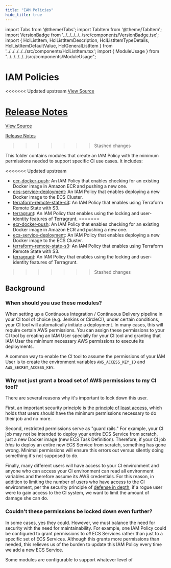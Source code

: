 ```yaml
---
title: "IAM Policies"
hide_title: true
---
```


import Tabs from '@theme/Tabs';
import TabItem from '@theme/TabItem';
import VersionBadge from '../../../../../src/components/VersionBadge.tsx';
import { HclListItem, HclListItemDescription, HclListItemTypeDetails, HclListItemDefaultValue, HclGeneralListItem } from '../../../../../src/components/HclListItem.tsx';
import { ModuleUsage } from "../../../../../src/components/ModuleUsage";

<VersionBadge repoTitle="CI Modules" version="0.51.6" lastModifiedVersion="0.48.0"/>

# IAM Policies

<<<<<<< Updated upstream
<a href="https://github.com/tnn-tnn-tnn-tnn-tnn-gruntwork-io/terraform-aws-ci/tree/v0.51.6/modules/iam-policies" className="link-button" title="View the source code for this module in GitHub.">View Source</a>

<a href="https://github.com/tnn-tnn-tnn-tnn-tnn-gruntwork-io/terraform-aws-ci/releases/tag/v0.48.0" className="link-button" title="Release notes for only versions which impacted this module.">Release Notes</a>
=======
<a href="https://github.com/tnn-gruntwork-io/terraform-aws-ci/tree/v0.51.6/modules/iam-policies" className="link-button" title="View the source code for this module in GitHub.">View Source</a>

<a href="https://github.com/tnn-gruntwork-io/terraform-aws-ci/releases/tag/v0.48.0" className="link-button" title="Release notes for only versions which impacted this module.">Release Notes</a>
>>>>>>> Stashed changes

This folder contains modules that create an IAM Policy with the minimum permissions needed to support specific CI use
cases. It includes:

<<<<<<< Updated upstream
*   [ecr-docker-push](https://github.com/tnn-tnn-tnn-tnn-tnn-gruntwork-io/terraform-aws-ci/tree/v0.51.6/modules/iam-policies/ecr-docker-push): An IAM Policy that enables checking for an existing Docker image in Amazon ECR and pushing a new one.
*   [ecs-service-deployment](https://github.com/tnn-tnn-tnn-tnn-tnn-gruntwork-io/terraform-aws-ci/tree/v0.51.6/modules/iam-policies/ecs-service-deployment): An IAM Policy that enables deploying a new Docker image to the ECS Cluster.
*   [terraform-remote-state-s3](https://github.com/tnn-tnn-tnn-tnn-tnn-gruntwork-io/terraform-aws-ci/tree/v0.51.6/modules/iam-policies/terraform-remote-state-s3): An IAM Policy that enables using Terraform Remote State with S3.
*   [terragrunt](https://github.com/tnn-tnn-tnn-tnn-tnn-gruntwork-io/terraform-aws-ci/tree/v0.51.6/modules/iam-policies/terragrunt): An IAM Policy that enables using the locking and user-identity features of Terragrunt.
=======
*   [ecr-docker-push](https://github.com/tnn-gruntwork-io/terraform-aws-ci/tree/v0.51.6/modules/iam-policies/ecr-docker-push): An IAM Policy that enables checking for an existing Docker image in Amazon ECR and pushing a new one.
*   [ecs-service-deployment](https://github.com/tnn-gruntwork-io/terraform-aws-ci/tree/v0.51.6/modules/iam-policies/ecs-service-deployment): An IAM Policy that enables deploying a new Docker image to the ECS Cluster.
*   [terraform-remote-state-s3](https://github.com/tnn-gruntwork-io/terraform-aws-ci/tree/v0.51.6/modules/iam-policies/terraform-remote-state-s3): An IAM Policy that enables using Terraform Remote State with S3.
*   [terragrunt](https://github.com/tnn-gruntwork-io/terraform-aws-ci/tree/v0.51.6/modules/iam-policies/terragrunt): An IAM Policy that enables using the locking and user-identity features of Terragrunt.
>>>>>>> Stashed changes

## Background

### When should you use these modules?

When setting up a Continuous Integration / Continuous Delivery pipeline in your CI tool of choice (e.g. Jenkins or
CircleCI), under certain conditions, your CI tool will automatically initiate a deployment. In many cases, this will
require certain AWS permissions. You can assign these permissions to your CI tool by creating an IAM User specially for
your CI tool and granting that IAM User the minimum necessary AWS permissions to execute its deployments.

A common way to enable the CI tool to assume the permissions of your IAM User is to create the environment variables
`AWS_ACCESS_KEY_ID` and `AWS_SECRET_ACCESS_KEY`.

### Why not just grant a broad set of AWS permissions to my CI tool?

There are several reasons why it's important to lock down this user.

First, an important security principle is the [principle of least access](https://en.wikipedia.org/wiki/Principle_of_least_privilege),
which holds that users should have the minimum permissions necessary to do their job and no more.

Second, restricted permissions serve as "guard rails." For example, your CI job may not be intended to deploy your entire
ECS Service from scratch, just a new Docker image (new ECS Task Definition). Therefore, if your CI job *tries* to
deploy an entire new ECS Service from scratch, something has gone wrong. Minimal permissions will ensure this errors out
versus silently doing something it's not supposed to do.

Finally, many different users will have access to your CI environment and anyone who can access your CI environment can
read all environment variables and therefore assume its AWS credentials. For this reason, in addition to limiting the
number of users who have access to the CI environment, per the security principle of [defense in depth](https://en.wikipedia.org/wiki/Defense_in_depth_\(computing\)), if a rogue user were to gain access to the CI system, we
want to limit the amount of damage she can do.

### Couldn't these permissions be locked down even further?

In some cases, yes they could. However, we must balance the need for security with the need for maintainability. For
example, one IAM Policy could be configured to grant permissions to *all* ECS Services rather than just to a specific set
of ECS Services. Although this grants more permissions than needed, this relieves us of the burden to update this IAM
Policy every time we add a new ECS Service.

Some modules are configurable to support whatever level of


<!-- ##DOCS-SOURCER-START
{
  "originalSources": [
<<<<<<< Updated upstream
    "https://github.com/tnn-tnn-tnn-tnn-tnn-gruntwork-io/terraform-aws-ci/tree/v0.51.6/modules/iam-policies/readme.md",
    "https://github.com/tnn-tnn-tnn-tnn-tnn-gruntwork-io/terraform-aws-ci/tree/v0.51.6/modules/iam-policies/variables.tf",
    "https://github.com/tnn-tnn-tnn-tnn-tnn-gruntwork-io/terraform-aws-ci/tree/v0.51.6/modules/iam-policies/outputs.tf"
=======
    "https://github.com/tnn-gruntwork-io/terraform-aws-ci/tree/v0.51.6/modules/iam-policies/readme.md",
    "https://github.com/tnn-gruntwork-io/terraform-aws-ci/tree/v0.51.6/modules/iam-policies/variables.tf",
    "https://github.com/tnn-gruntwork-io/terraform-aws-ci/tree/v0.51.6/modules/iam-policies/outputs.tf"
>>>>>>> Stashed changes
  ],
  "sourcePlugin": "module-catalog-api",
  "hash": "dc078bb2e1236c268d482828fe919610"
}
##DOCS-SOURCER-END -->
